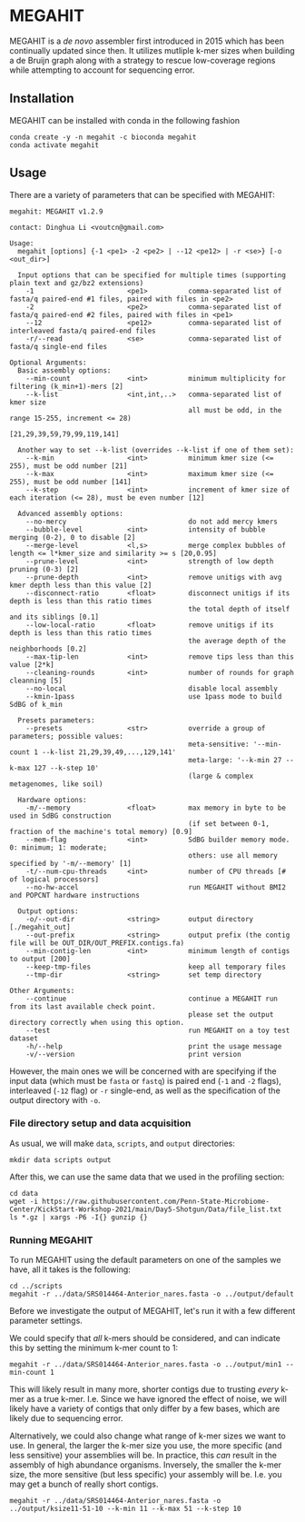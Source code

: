 # MEGAHIT

MEGAHIT is a _de novo_ assembler first introduced in 2015 which has been continually updated since then. It utilizes mutliple k-mer sizes when building a de Bruijn graph 
along with a strategy to rescue low-coverage regions while attempting to account for sequencing error.

## Installation

MEGAHIT can be installed with conda in the following fashion
```
conda create -y -n megahit -c bioconda megahit
conda activate megahit
```

## Usage
There are a variety of parameters that can be specified with MEGAHIT:
```
megahit: MEGAHIT v1.2.9

contact: Dinghua Li <voutcn@gmail.com>

Usage:
  megahit [options] {-1 <pe1> -2 <pe2> | --12 <pe12> | -r <se>} [-o <out_dir>]

  Input options that can be specified for multiple times (supporting plain text and gz/bz2 extensions)
    -1                       <pe1>          comma-separated list of fasta/q paired-end #1 files, paired with files in <pe2>
    -2                       <pe2>          comma-separated list of fasta/q paired-end #2 files, paired with files in <pe1>
    --12                     <pe12>         comma-separated list of interleaved fasta/q paired-end files
    -r/--read                <se>           comma-separated list of fasta/q single-end files

Optional Arguments:
  Basic assembly options:
    --min-count              <int>          minimum multiplicity for filtering (k_min+1)-mers [2]
    --k-list                 <int,int,..>   comma-separated list of kmer size
                                            all must be odd, in the range 15-255, increment <= 28)
                                            [21,29,39,59,79,99,119,141]

  Another way to set --k-list (overrides --k-list if one of them set):
    --k-min                  <int>          minimum kmer size (<= 255), must be odd number [21]
    --k-max                  <int>          maximum kmer size (<= 255), must be odd number [141]
    --k-step                 <int>          increment of kmer size of each iteration (<= 28), must be even number [12]

  Advanced assembly options:
    --no-mercy                              do not add mercy kmers
    --bubble-level           <int>          intensity of bubble merging (0-2), 0 to disable [2]
    --merge-level            <l,s>          merge complex bubbles of length <= l*kmer_size and similarity >= s [20,0.95]
    --prune-level            <int>          strength of low depth pruning (0-3) [2]
    --prune-depth            <int>          remove unitigs with avg kmer depth less than this value [2]
    --disconnect-ratio       <float>        disconnect unitigs if its depth is less than this ratio times
                                            the total depth of itself and its siblings [0.1]
    --low-local-ratio        <float>        remove unitigs if its depth is less than this ratio times
                                            the average depth of the neighborhoods [0.2]
    --max-tip-len            <int>          remove tips less than this value [2*k]
    --cleaning-rounds        <int>          number of rounds for graph cleanning [5]
    --no-local                              disable local assembly
    --kmin-1pass                            use 1pass mode to build SdBG of k_min

  Presets parameters:
    --presets                <str>          override a group of parameters; possible values:
                                            meta-sensitive: '--min-count 1 --k-list 21,29,39,49,...,129,141'
                                            meta-large: '--k-min 27 --k-max 127 --k-step 10'
                                            (large & complex metagenomes, like soil)

  Hardware options:
    -m/--memory              <float>        max memory in byte to be used in SdBG construction
                                            (if set between 0-1, fraction of the machine's total memory) [0.9]
    --mem-flag               <int>          SdBG builder memory mode. 0: minimum; 1: moderate;
                                            others: use all memory specified by '-m/--memory' [1]
    -t/--num-cpu-threads     <int>          number of CPU threads [# of logical processors]
    --no-hw-accel                           run MEGAHIT without BMI2 and POPCNT hardware instructions

  Output options:
    -o/--out-dir             <string>       output directory [./megahit_out]
    --out-prefix             <string>       output prefix (the contig file will be OUT_DIR/OUT_PREFIX.contigs.fa)
    --min-contig-len         <int>          minimum length of contigs to output [200]
    --keep-tmp-files                        keep all temporary files
    --tmp-dir                <string>       set temp directory

Other Arguments:
    --continue                              continue a MEGAHIT run from its last available check point.
                                            please set the output directory correctly when using this option.
    --test                                  run MEGAHIT on a toy test dataset
    -h/--help                               print the usage message
    -v/--version                            print version
```
However, the main ones we will be concerned with are specifying if the input data (which must be `fasta` or `fastq`) is paired end (`-1` and `-2` flags), interleaved (`-12` flag) 
or `-r` single-end, as well as the specification of the output directory with `-o`.

### File directory setup and data acquisition 
As usual, we will make `data`, `scripts`, and `output` directories:
```
mkdir data scripts output
```
After this, we can use the same data that we used in the profiling section:
```
cd data
wget -i https://raw.githubusercontent.com/Penn-State-Microbiome-Center/KickStart-Workshop-2021/main/Day5-Shotgun/Data/file_list.txt
ls *.gz | xargs -P6 -I{} gunzip {}
```

### Running MEGAHIT

To run MEGAHIT using the default parameters on one of the samples we have, all it takes is the following:
```
cd ../scripts
megahit -r ../data/SRS014464-Anterior_nares.fasta -o ../output/default
```

Before we investigate the output of MEGAHIT, let's run it with a few different parameter settings.

We could specify that _all_ k-mers should be considered, and can indicate this by setting the minimum k-mer count to 1:
```
megahit -r ../data/SRS014464-Anterior_nares.fasta -o ../output/min1 --min-count 1
```
This will likely result in many more, shorter contigs due to trusting _every_ k-mer as a true k-mer. I.e. Since we have ignored the effect of noise, we will likely 
have a variety of contigs that only differ by a few bases, which are likely due to sequencing error.

Alternatively, we could also change what range of k-mer sizes we want to use. In general, the larger the k-mer size you use, the more specific (and less sensitive) your assemblies will be. 
In practice, this _can_ result in the assembly of high abundance organisms. Inversely, the smaller the k-mer size, the more sensitive (but less specific) your assembly will be. 
I.e. you may get a bunch of really short contigs.

```
megahit -r ../data/SRS014464-Anterior_nares.fasta -o ../output/ksize11-51-10 --k-min 11 --k-max 51 --k-step 10
```
